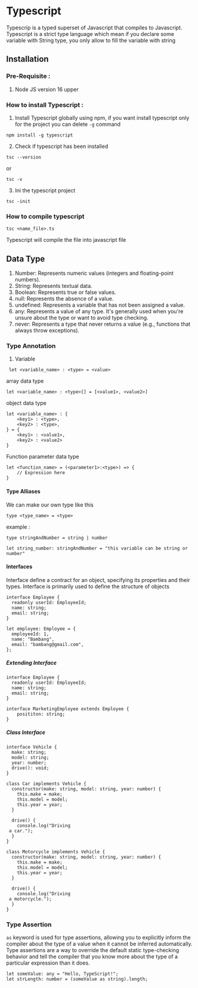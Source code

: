 # Typescript

Typescrip is a typed superset of Javascript that compiles to Javascript. Typescript is a strict type language which mean if you declare some variable with String type, you only allow to fill the variable with string

## Installation

### Pre-Requisite :

1. Node JS version 16 upper

### How to install Typescript :

1. Install Typescript globally using npm, if you want install typescript only for the project you can delete `-g` command

```
npm install -g typescript
```

2. Check if typescript has been installed

```
tsc --version
```

or

```
tsc -v
```

3. Ini the typescript project

```
tsc -init
```

### How to compile typescript

```
tsc <name_file>.ts
```

Typescript will compile the file into javascript file

## Data Type

1. Number: Represents numeric values (integers and floating-point numbers).
2. String: Represents textual data.
3. Boolean: Represents true or false values.
4. null: Represents the absence of a value.
5. undefined: Represents a variable that has not been assigned a value.
6. any: Represents a value of any type. It's generally used when you're unsure about the type or want to avoid type checking.
7. never: Represents a type that never returns a value (e.g., functions that always throw exceptions).

### Type Annotation

1. Variable

```
 let <variable_name> : <type> = <value>
```

array data type

```
let <variable_name> : <type>[] = [<value1>, <value2>]
```

object data type

```
let <variable_name> : {
    <key1> : <type>,
    <key2> : <type>,
} = {
    <key1> : <value1>,
    <key2> : <value2>
}
```

Function parameter data type

```
let <function_name> = (<parameter1>:<type>) => {
    // Expression here
}
```

#### Type Alliases

We can make our own type like this

```
type <type_name> = <type>
```

example :

```
type stringAndNumber = string | number

let string_number: stringAndNumber = "this variable can be string or number"
```

#### Interfaces

Interface define a contract for an object, specifying its properties and their types. Interface is primarily used to define the structure of objects

```
interface Employee {
  readonly userId: EmployeeId;
  name: string;
  email: string;
}

let employee: Employee = {
  employeeId: 1,
  name: "Bambang",
  email: "bambang@gmail.com",
};
```

##### Extending Interface

```
interface Employee {
  readonly userId: EmployeeId;
  name: string;
  email: string;
}

interface MarketingEmployee extends Employee {
    posititon: string;
}
```

##### Class Interface

```
interface Vehicle {
  make: string;
  model: string;
  year: number;
  drive(): void;
}

class Car implements Vehicle {
  constructor(make: string, model: string, year: number) {
    this.make = make;
    this.model = model;
    this.year = year;
  }

  drive() {
    console.log("Driving  
 a car.");
  }
}

class Motorcycle implements Vehicle {
  constructor(make: string, model: string, year: number) {
    this.make = make;
    this.model = model;
    this.year = year;
  }

  drive() {
    console.log("Driving  
 a motorcycle.");
  }
}
```

### Type Assertion

`as` keyword is used for type assertions, allowing you to explicitly inform the compiler about the type of a value when it cannot be inferred automatically. Type assertions are a way to override the default static type-checking behavior and tell the compiler that you know more about the type of a particular expression than it does.

```
let someValue: any = "Hello, TypeScript!";
let strLength: number = (someValue as string).length;
```

